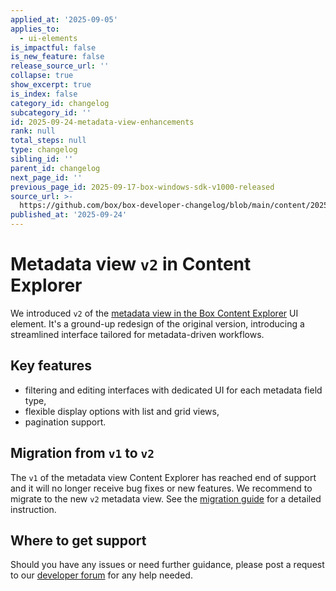 ```yaml
---
applied_at: '2025-09-05'
applies_to:
  - ui-elements
is_impactful: false
is_new_feature: false
release_source_url: ''
collapse: true
show_excerpt: true
is_index: false
category_id: changelog
subcategory_id: ''
id: 2025-09-24-metadata-view-enhancements
rank: null
total_steps: null
type: changelog
sibling_id: ''
parent_id: changelog
next_page_id: ''
previous_page_id: 2025-09-17-box-windows-sdk-v1000-released
source_url: >-
  https://github.com/box/box-developer-changelog/blob/main/content/2025/09-24-metadata-view-enhancements.md
published_at: '2025-09-24'
---
```

# Metadata view `v2` in Content Explorer

We introduced `v2` of the [metadata view in the Box Content Explorer][1] UI element.
It's a ground-up redesign of the original version, introducing a streamlined interface tailored for metadata-driven workflows.

## Key features

* filtering and editing interfaces with dedicated UI for each metadata field type,
* flexible display options with list and grid views,
* pagination support.

<!-- more -->

## Migration from `v1` to `v2`

The `v1` of the metadata view Content Explorer has reached end of support and it will no longer receive bug fixes or new features.
We recommend to migrate to the new `v2` metadata view. See the [migration guide][3] for a detailed instruction.

## Where to get support

Should you have any issues or need further guidance, please post a request to our [developer forum][2] for any help needed.

[1]: g://embed/ui-elements/explorer-metadata-v2
[2]: https://community.box.com/
[3]: g://embed/ui-elements/explorer-metadata-v2/#migrating-from-v1-to-v2